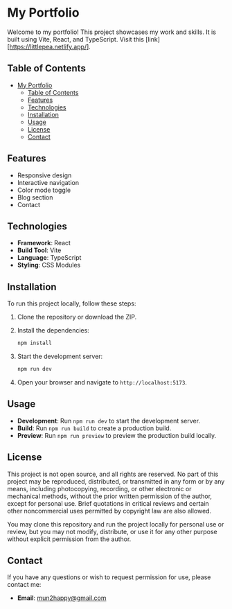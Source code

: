 # My Portfolio

Welcome to my portfolio! This project showcases my work and skills. It is built using Vite, React, and TypeScript. Visit this [link][https://littlepea.netlify.app/].

## Table of Contents

- [My Portfolio](#my-portfolio)
  - [Table of Contents](#table-of-contents)
  - [Features](#features)
  - [Technologies](#technologies)
  - [Installation](#installation)
  - [Usage](#usage)
  - [License](#license)
  - [Contact](#contact)

## Features

- Responsive design
- Interactive navigation
- Color mode toggle
- Blog section
- Contact

## Technologies

- **Framework**: React
- **Build Tool**: Vite
- **Language**: TypeScript
- **Styling**: CSS Modules

## Installation

To run this project locally, follow these steps:

1. Clone the repository or download the ZIP.

2. Install the dependencies:

    ```bash
    npm install
    ```

3. Start the development server:

    ```bash
    npm run dev
    ```

4. Open your browser and navigate to `http://localhost:5173`.

## Usage

- **Development**: Run `npm run dev` to start the development server.
- **Build**: Run `npm run build` to create a production build.
- **Preview**: Run `npm run preview` to preview the production build locally.

## License

This project is not open source, and all rights are reserved. No part of this project may be reproduced, distributed, or transmitted in any form or by any means, including photocopying, recording, or other electronic or mechanical methods, without the prior written permission of the author, except for personal use. Brief quotations in critical reviews and certain other noncommercial uses permitted by copyright law are also allowed.

You may clone this repository and run the project locally for personal use or review, but you may not modify, distribute, or use it for any other purpose without explicit permission from the author.

## Contact

If you have any questions or wish to request permission for use, please contact me:

- **Email**: [mun2happy@gmail.com](mailto:mun2happy@gmail.com)